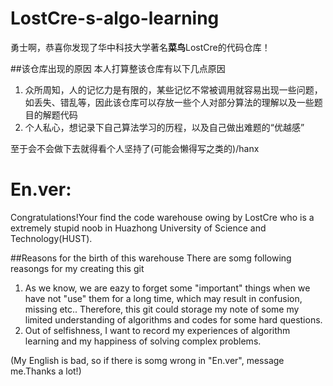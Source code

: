 # LostCre-s-algo-learning
勇士啊，恭喜你发现了华中科技大学著名**菜鸟**LostCre的代码仓库！

##该仓库出现的原因
本人打算整该仓库有以下几点原因
1. 众所周知，人的记忆力是有限的，某些记忆不常被调用就容易出现一些问题，如丢失、错乱等，因此该仓库可以存放一些个人对部分算法的理解以及一些题目的解题代码
2. 个人私心，想记录下自己算法学习的历程，以及自己做出难题的“优越感”

至于会不会做下去就得看个人坚持了(可能会懒得写之类的)/hanx

# En.ver:
Congratulations!Your find the code warehouse owing by LostCre who is a extremely stupid noob in Huazhong University of Science and Technology(HUST).

##Reasons for the birth of this warehouse
There are somg following reasongs for my creating this git
1. As we know, we are eazy to forget some "important" things when we have not "use" them for a long time, which may result in confusion, missing etc.. Therefore, this git could storage my note of some my limited understanding of algorithms and codes for some hard questions.
2. Out of selfishness, I want to record my experiences of algorithm learning and my happiness of solving complex problems.

(My English is bad, so if there is somg wrong in "En.ver", message me.Thanks a lot!)